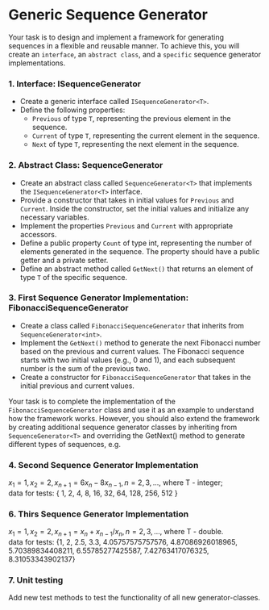 # Generic Sequence Generator

Your task is to design and implement a framework for generating sequences in a flexible and reusable manner. To achieve this, you will create an `interface`, an `abstract class`, and a `specific` sequence generator implementations.

### 1. Interface: ISequenceGenerator<T>

- Create a generic interface called `ISequenceGenerator<T>`.
- Define the following properties:
    - `Previous` of type `T`, representing the previous element in the sequence.
    - `Current` of type `T`, representing the current element in the sequence.
    - `Next` of type `T`, representing the next element in the sequence.

### 2. Abstract Class: SequenceGenerator<T>

- Create an abstract class called `SequenceGenerator<T>` that implements the `ISequenceGenerator<T>` interface.
- Provide a constructor that takes in initial values for `Previous` and `Current`. Inside the constructor, set the initial values and initialize any necessary variables.
- Implement the properties `Previous` and `Current` with appropriate accessors.
- Define a public property `Count` of type int, representing the number of elements generated in the sequence. The property should have a public getter and a private setter.
- Define an abstract method called `GetNext()` that returns an element of type `T` of the specific sequence.

### 3. First Sequence Generator Implementation: FibonacciSequenceGenerator

- Create a class called `FibonacciSequenceGenerator` that inherits from `SequenceGenerator<int>`.
- Implement the `GetNext()` method to generate the next Fibonacci number based on the previous and current values. The Fibonacci sequence starts with two initial values (e.g., 0 and 1), and each subsequent number is the sum of the previous two.
- Create a constructor for `FibonacciSequenceGenerator` that takes in the initial previous and current values.

Your task is to complete the implementation of the `FibonacciSequenceGenerator` class and use it as an example to understand how the framework works. However, you should also extend the framework by creating additional sequence generator classes by inheriting from `SequenceGenerator<T>` and overriding the GetNext() method to generate different types of sequences, e.g.  

### 4. Second Sequence Generator Implementation
   $`x_1 = 1, x_2 = 2, x_{n + 1} = 6 x_n - 8 x_{n - 1}, n = 2, 3, ... ,`$ where T - integer;       
   data for tests: { 1, 2, 4, 8, 16, 32, 64, 128, 256, 512 }      

### 6. Thirs Sequence Generator Implementation
   $`x_1 = 1, x_2 = 2, x_{n + 1} = x_n +  x_{n - 1} / x_{n}, n = 2, 3, ...,`$ where T - double.    
   data for tests: {1, 2, 2.5, 3.3, 4.05757575757576, 4.87086926018965, 5.70389834408211, 6.55785277425587, 7.42763417076325, 8.31053343902137}

### 7. Unit testing

Add new test methods to test the functionality of all new generator-classes.
